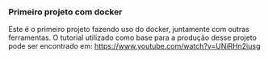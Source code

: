 ### Primeiro projeto com docker

Este é o primeiro projeto fazendo uso do docker, juntamente com outras ferramentas. O tutorial utilizado como base para a produção desse projeto pode ser encontrado em: https://www.youtube.com/watch?v=UNiRHn2iusg
